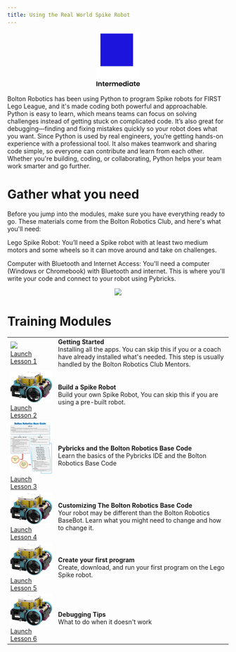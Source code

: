 ```yaml
---
title: Using the Real World Spike Robot 
---
```

<p  align="center"><img src="../../images/intermediate.jpg" width=100></P>

Bolton Robotics has been using Python to program Spike robots for FIRST Lego League, and it's made coding both powerful and approachable. Python is easy to learn, which means teams can focus on solving challenges instead of getting stuck on complicated code. It’s also great for debugging—finding and fixing mistakes quickly so your robot does what you want. Since Python is used by real engineers, you’re getting hands-on experience with a professional tool. It also makes teamwork and sharing code simple, so everyone can contribute and learn from each other. Whether you're building, coding, or collaborating, Python helps your team work smarter and go further.


# Gather what you need
Before you jump into the modules, make sure you have everything ready to go. These materials come from the Bolton Robotics Club, and here's what you'll need:

Lego Spike Robot: 
You’ll need a Spike robot with at least two medium motors and some wheels so it can move around and take on challenges.

Computer with Bluetooth and Internet Access: 
You'll need a computer (Windows or Chromebook) with Bluetooth and internet. This is where you'll write your code and connect to your robot using Pybricks.

<p  align="center"><img src="../../images/spike_needed_stuff.jpg" width=400></P>


# Training Modules
<TABLE>
<TR><TD><img src="../../images/spike_needed_stuff.jpg" width=200><BR><A HREF="../spike_install/spike_install">Launch Lesson 1</A> </TD><TD><B>Getting Started</B><BR>Installing all the apps.  You can skip this if you or a coach have already installed what's needed.  This step is usually handled by the Bolton Robotics Club Mentors.
</TD>
</TR>

<TR><TD><img src="../../images/spike_robot.jpg" width=200><BR><A HREF="../spike_robot/spike_robot">Launch Lesson 2</A> </TD><TD><B>Build a Spike Robot</B><BR>Build your own Spike Robot, You can skip this if you are using a pre-built robot.
</TD>
</TR>
  
<TR><TD><img src="../../images/bolton_robotics_code.jpg" width=200><BR><A HREF="../spike_basecode/spike_basecode">Launch Lesson 3</A> </TD><TD><B>Pybricks and the Bolton Robotics Base Code</B><BR>Learn the basics of the Pybricks IDE and the Bolton Robotics Base Code
</TD>
</TR>

<TR><TD><img src="../../images/spike_robot.jpg" width=200><BR><A HREF="../spike_customizing/spike_customizing">Launch Lesson 4</A> </TD><TD><B>Customizing The Bolton Robotics Base Code</B><BR>Your robot may be different than the Bolton Robotics BaseBot.  Learn what you might need to change and how to change it.
</TD>
</TR>

<TR><TD><img src="../../images/spike_robot.jpg" width=200><BR><A HREF="../spike_first/spike_first">Launch Lesson 5</A> </TD><TD><B>Create your first program</B><BR>Create, download, and run your first program on the Lego Spike robot.
</TD>
</TR>

<TR><TD><img src="../../images/spike_robot.jpg" width=200><BR><A HREF="../../troubleshooting/troubleshooting">Launch Lesson 6</A> </TD><TD><B>Debugging Tips</B><BR>What to do when it doesn't work
</TD>
</TR>

</TABLE>
